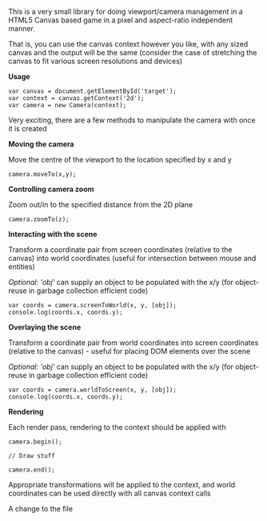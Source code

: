 This is a very small library for doing viewport/camera management in a HTML5 Canvas based game in a pixel and aspect-ratio independent manner.

That is, you can use the canvas context however you like, with any sized canvas and the output will be the same (consider the case of stretching the canvas to fit various screen resolutions and devices)

**Usage**

    var canvas = document.getElementById('target');
    var context = canvas.getContext('2d');
    var camera = new Camera(context);

Very exciting, there are a few methods to manipulate the camera with once it is created

**Moving the camera**

Move the centre of the viewport to the location specified by x and y

    camera.moveTo(x,y); 

**Controlling camera zoom**

Zoom out/in to the specified distance from the 2D plane

    camera.zoomTo(z);


**Interacting with the scene**

Transform a coordinate pair from screen coordinates (relative to the canvas) 
into world coordinates (useful for intersection between mouse and entities)

*Optional: 'obj'*  can supply an object to be populated with the x/y (for object-reuse in garbage collection efficient code)

    var coords = camera.screenToWorld(x, y, [obj]);
    console.log(coords.x, coords.y);

**Overlaying the scene**

Transform a coordinate pair from world coordinates into screen coordinates (relative to the canvas) - useful for placing DOM elements over the scene

*Optional: 'obj'* can supply an object to be populated with the x/y (for object-reuse in garbage collection efficient code)

    var coords = camera.worldToScreen(x, y, [obj]);
    console.log(coords.x, coords.y);

**Rendering**

Each render pass, rendering to the context should be applied with
 
    camera.begin();
    
    // Draw stuff
    
    camera.end();


Appropriate transformations will be applied to the context, and world coordinates can be used directly with all canvas context calls


A change to the file